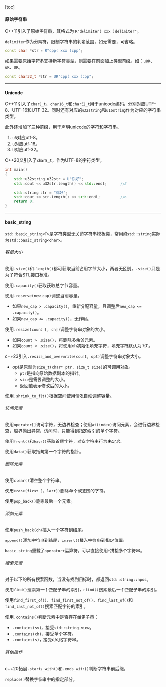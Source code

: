[toc]

#### 原始字符串

C++11引入了原始字符串，其格式为 `R"delimiter( xxx )delimiter"`。

`delimiter`作为分隔符，限制字符串的判定范围，如无需要，可省略。

```cpp
const char *str = R"cpp( xxx )cpp";
```

如果需要原始字符串支持新字符类型，则需要在前面加上类型前缀。如：`u8R`、`uR`、`UR`。

```cpp
const char32_t *str = UR"cpp( xxx )cpp";
```


***

#### Unicode

C++11引入了`char8_t`、`char16_t`和`char32_t`用于unicode编码，分别对应UTF-8、UTF-16和UTF-32。同时还有对应的`u32string`和`u16string`作为对应的字符串类型。

此外还增加了三种前缀，用于声明unicode的字符和字符串。
1. `u8`对应utf-8。
2. `u`对应utf-16。
3. `U`对应utf-32。

C++20又引入了`char8_t`，作为UTF-8的字符类型。

```cpp
int main()
{
    std::u32string u32str = U"你好";
    std::cout << u32str.length() << std::endl;		//2

    std::string str = "你好";
    std::cout << str.length() << std::endl;			//6
    return 0;
}
```

---

#### basic_string

`std::basic_string<T>`是字符类型无关的字符串模板类，常用的`std::string`实际为`std::basic_string<char>`。

###### 容量大小

使用`.size()`和`.length()`都可获取当前占用字节大小，两者无区别，`.size()`只是为了符合STL接口标准。

使用`.capacity()`获取获取总字节容量。

使用`.reserve(new_cap)`调整当前容量。

* 如果`new_cap > .capacity()`，重新分配容量，且调整后`new_cap <= .capacity()`。
* 如果`new_cap <= .capacity()`，无作用。

使用`.resize(count [, ch])`调整字符串对象的大小。

* 如果`count > .size()`，将删除多余的元素。
* 如果`count < .size()`，将使用ch初始化填充字符，填充字符默认为'\0'。

c++23引入`.resize_and_overwrite(count, opt)`调整字符串对象大小。

*   opt是原型为`size_t(char* ptr, size_t size)`的可调用对象。
    *   `ptr`是指向原始数据副本的指针。
    *   `size`是需要调整的大小。
    *   返回值表示修改后的大小。

使用`.shrink_to_fit()`根据空间使用情况自动调整容量。

###### 访问元素

使用`operator[]`访问字符，无边界检查；使用`at(index)`访问元素，会进行边界检查，越界抛出异常。访问时，只能得到指定索引的单个字符。

使用`front()`和`back()`获取首尾字符，对空字符串行为未定义。

使用`data()`获取指向第一个字符的指针。

###### 删除元素

使用`clear()`清空整个字符串。

使用`erase(first [, last])`删除单个或范围的字符。

使用`pop_back()`删除最后一个元素。

###### 添加元素

使用`push_back(ch)`插入一个字符到结尾。

`append()`添加字符串到结尾，`insert()`插入字符串到指定位置。

`basic_string`重载了`operator+`运算符，可以直接使用`+`拼接多个字符串。

###### 搜索元素

对于以下的所有搜索函数，当没有找到目标时，都返回`std::string::npos`。

使用`find()`搜索第一个匹配子串的索引，`rfind()`搜索最后一个匹配子串的索引。

使用`find_first_of()`、`find_first_not_of()`、`find_last_of()`和`find_last_not_of()`搜索匹配字符的索引。

使用`.contains()`判断元素中是否存在给定子串：

* `.contains(sv)`，接受`std::string_view`。
* `.contains(ch)`，接受单个字符。
* `.contains(s)`，接受c风格字符串。

###### 其他操作

c++20拓展`.starts_with()`和`.ends_with()`判断字符串前后缀。

`replace()`替换字符串中的指定部分。
